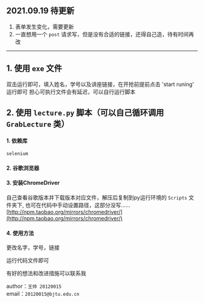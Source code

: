 ## 2021.09.19 待更新

1. 表单发生变化，需要更新
2. 一直想用一个 `post` 请求写，但是没有合适的链接，还得自己造，待有时间再改

---

## 1. 使用 `exe` 文件
双击运行即可，填入姓名，学号以及讲座链接，在开抢前提前点击 'start runing' 运行即可
担心可执行文件会有延迟，可以自行运行脚本

## 2. 使用 `lecture.py` 脚本（可以自己循环调用 `GrabLecture` 类）
#### 1. 依赖库

`selenium`

#### 2. 谷歌浏览器


#### 3. 安装ChromeDriver

自己查看谷歌版本并下载版本对应文件，解压后复制到py运行环境的 `Scripts` 文件夹下, 也可在代码中手动设置路径，这部分没写……
[http://npm.taobao.org/mirrors/chromedriver/](http://npm.taobao.org/mirrors/chromedriver/)


#### 4. 使用方法

更改名字，学号，链接

运行代码文件即可

有好的想法和改进措施可以联系我

author：`王帅 20120015` </br> email：`20120015@bjtu.edu.cn` </br>
